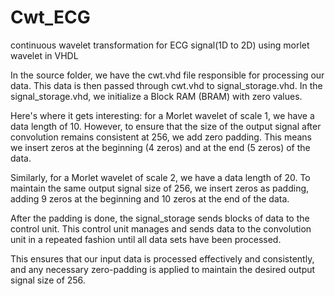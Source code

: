 # Cwt_ECG
continuous wavelet transformation for ECG signal(1D to 2D) using morlet wavelet in VHDL 

In the source folder, we have the cwt.vhd file responsible for processing our data. This data is then passed through cwt.vhd to signal_storage.vhd. In the signal_storage.vhd, we initialize a Block RAM (BRAM) with zero values.

Here's where it gets interesting: for a Morlet wavelet of scale 1, we have a data length of 10. However, to ensure that the size of the output signal after convolution remains consistent at 256, we add zero padding. This means we insert zeros at the beginning (4 zeros) and at the end (5 zeros) of the data.

Similarly, for a Morlet wavelet of scale 2, we have a data length of 20. To maintain the same output signal size of 256, we insert zeros as padding, adding 9 zeros at the beginning and 10 zeros at the end of the data.

After the padding is done, the signal_storage sends blocks of data to the control unit. This control unit manages and sends data to the convolution unit in a repeated fashion until all data sets have been processed.

This ensures that our input data is processed effectively and consistently, and any necessary zero-padding is applied to maintain the desired output signal size of 256.
